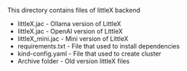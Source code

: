 This directory contains files of littleX backend
* littleX.jac - Ollama version of LittleX
* littleX.jac - OpenAI version of LittleX
* littleX_mini.jac - Mini version of LittleX
* requirements.txt - File that used to install dependencies
* kind-config.yaml - File that used to create cluster
* Archive folder - Old version littleX files
